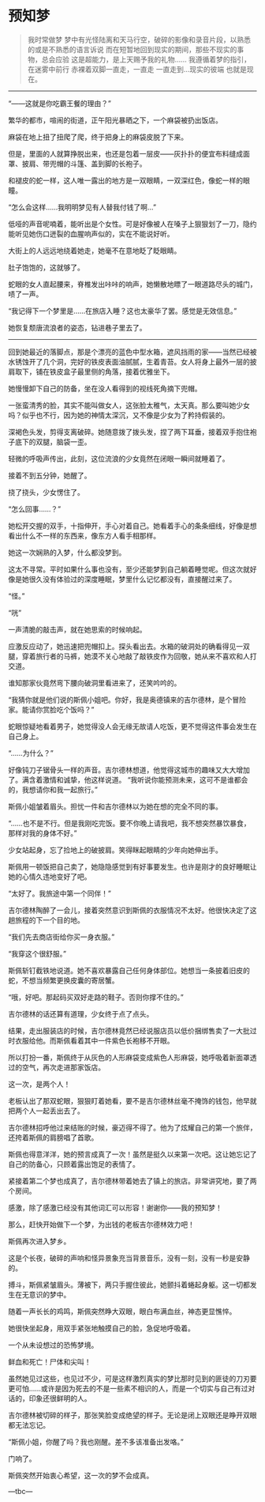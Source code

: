 # 预知梦

>我时常做梦
>梦中有光怪陆离和天马行空，破碎的影像和录音片段，以熟悉的或是不熟悉的语言诉说
>而在短暂地回到现实的期间，那些不现实的事物，总会应验
>这是超能力，是上天赐予我的礼物……
>我遵循着梦的指引，在迷雾中前行
>赤裸着双脚一直走，一直走
>一直走到…现实的彼端
>也就是现在。

---

“——这就是你吃霸王餐的理由？”

繁华的都市，喧闹的街道，正午阳光暴晒之下，一个麻袋被扔出饭店。

麻袋在地上扭了扭爬了爬，终于把身上的麻袋皮脱了下来。

但是，里面的人就算挣脱出来，也还是包着一层皮——灰扑扑的便宜布料缝成面罩、披肩、带兜帽的斗篷、盖到脚的长袍子。

和褪皮的蛇一样，这人唯一露出的地方是一双眼睛，一双深红色，像蛇一样的眼瞳。

“怎么会这样……我明明梦见有人替我付钱了啊…”

低哑的声音呢喃着，能听出是个女性。可是好像被人在嗓子上狠狠划了一刀，隐约能听见她伤口迸裂的血腥响声似的，实在不能说好听。

大街上的人远远地绕着她走，她毫不在意地眨了眨眼睛。

肚子饱饱的，这就够了。

蛇眼的女人直起腰来，脊椎发出咔咔的响声，她懒散地瞟了一眼道路尽头的城门，啧了一声。

“我记得下一个梦里是……在旅店入睡？这也太豪华了罢。感觉是无效信息。”

她恢复颓唐流浪者的姿态，钻进巷子里去了。

---

回到她最近的落脚点，那是个漂亮的蓝色中型水箱，遮风挡雨的家——当然已经被水锈蚀开了几个洞，完好的铁皮表面油腻腻，生着青苔。女人将身上最外一层的披肩取下，铺在铁皮盒子最里侧的角落，接着优雅坐下。

她慢慢卸下自己的防备，坐在没人看得到的视线死角摘下兜帽。

一张蛮清秀的脸，其实不能叫做女人，这张脸太稚气，太天真。那么要叫她少女吗？似乎也不行，因为她的神情太深沉，又不像是少女为了矜持假装的。

深褐色头发，剪得支离破碎。她随意拨了拨头发，捏了两下耳垂，接着双手抱住袍子底下的双腿，脑袋一歪。

轻微的呼吸声传出，此刻，这位流浪的少女竟然在闭眼一瞬间就睡着了。

接着不到五分钟，她醒了。

挠了挠头，少女愣住了。

“怎么回事……？”

她松开交握的双手，十指伸开，手心对着自己。她看着手心的条条细线，好像是想看出什么不一样的东西来，像东方人看手相那样。

她这一次娴熟的入梦，什么都没梦到。

这太不寻常。平时如果什么事也没有，至少还能梦到自己躺着睡觉呢。但这次就好像是她很久没有体验过的深度睡眠，梦里什么记忆都没有，直接醒过来了。

“怪。”

“咣”

一声清脆的敲击声，就在她思索的时候响起。

应激反应动了，她迅速把兜帽扣上。探头看出去。水箱的破洞处的确看得见一双腿，穿着旅行者的马裤，她漠不关心地敲了敲铁皮作为回敬，她从来不喜欢和人打交道。

谁知那家伙竟然弯下腰向破洞里看进来了，还笑吟吟的。

“我猜你就是他们说的斯佩小姐吧。你好，我是奥德镇来的吉尔德林，是个冒险家。能请你赏脸吃个饭吗？”

蛇眼惊疑地看着男子，她觉得没人会无缘无故请人吃饭，更不觉得这件事会发生在自己身上。

“……为什么？”

好像钝刀子锯骨头一样的声音。吉尔德林想道，他觉得这城市的趣味又大大增加了。满含着激情和诚挚，他这样说道。
“我听说你能预测未来，这可不是谁都会的，我想请你和我一起旅行。”

斯佩小姐皱着眉头。担忧一件和吉尔德林以为她在想的完全不同的事。

“……也不是不行。但是我刚吃完饭。要不你晚上请我吧，我不想突然暴饮暴食，那样对我的身体不好。”

少女站起身，忘了捡地上的破披肩。笑得眯起眼睛的少年向她伸出手。

斯佩用一顿饭把自己卖了，她隐隐感觉到有好事要发生。也许是刚才的良好睡眠让她的心情久违地变好了吧。

“太好了。我旅途中第一个同伴！”

吉尔德林陶醉了一会儿，接着突然意识到斯佩的衣服情况不太好。他很快决定了这趟旅程的下一个目的地。

“我们先去商店街给你买一身衣服。”

“我穿这个很舒服。”

斯佩斩钉截铁地说道。她不喜欢暴露自己任何身体部位。她想当一条披着旧皮的蛇，不想当频繁更换皮囊的寄居蟹。

“哦，好吧。那起码买双好走路的鞋子。否则你撑不住的。”

吉尔德林的话还算有道理，少女终于点了点头。

结果，走出服装店的时候，吉尔德林竟然已经说服店员以低价捆绑售卖了一大批过时衣服给他。而斯佩看着其中一件紫色长袍移不开眼。

所以打扮一番，斯佩终于从灰色的人形麻袋变成紫色人形麻袋，她呼吸着新面罩透过的空气，再次走进那家饭店。

这一次，是两个人！

老板认出了那双蛇眼，狠狠盯着她看，要不是吉尔德林丝毫不掩饰的钱包，他早就把两个人一起丢出去了。

吉尔德林招呼他过来结账的时候，豪迈得不得了。他为了炫耀自己的第一个旅伴，还挎着斯佩的肩膀唱了首歌。

斯佩也得意洋洋，她的预言成真了一次！虽然是挺久以来第一次吧。这让她忘记了自己的防备心，只顾着露出饱足的表情了。

紧接着第二个梦也成真了，吉尔德林带着她去了镇上的旅店。非常讲究地，要了两个房间。

感激，除了感激已经没有其他词汇可以形容！谢谢你——我的预知梦！

那么，赶快开始做下一个梦，为出钱的老板吉尔德林效力吧！

斯佩再次进入梦乡。

这是个长夜，破碎的声响和怪异景象充当背景音乐，没有一刻，没有一秒是安静的。

搏斗，斯佩紧皱眉头。薄被下，两只手握住彼此，她颤抖着蜷起身躯。这一切都发生在无意识的梦中。

随着一声长长的鸡鸣，斯佩突然睁大双眼，眼白布满血丝，神态更显憔悴。

她很快坐起身，用双手紧张地触摸自己的脸，急促地呼吸着。

一个从未设想过的恐怖梦境。

鲜血和死亡！尸体和尖叫！

虽然她见过这些，也见过不少，可是这样激烈真实的梦比那时见到的匪徒的刀刃要更可怕……或许是因为死去的不是一些素不相识的人，而是一个切实与自己有过对话的，印象还很鲜明的人。

吉尔德林被切碎的样子，那张笑脸变成绝望的样子。无论是闭上双眼还是睁开双眼都无法忘记。

“斯佩小姐，你醒了吗？我也刚醒。差不多该准备出发咯。”

门响了。

斯佩突然开始衷心希望，这一次的梦不会成真。

—tbc—
